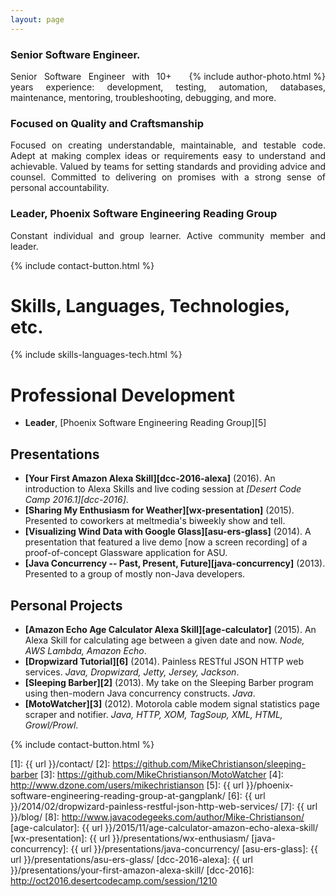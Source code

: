```yaml
---
layout: page
---
```


### Senior Software Engineer.

<p style="text-align: justify;">
<span style="float: right; margin-left: 2em;">{% include author-photo.html %}</span>
Senior Software Engineer with 10+ years experience: development, testing, automation, databases, maintenance, mentoring, troubleshooting, debugging, and more.
</p>

### Focused on Quality and Craftsmanship

<p style="text-align: justify;">
Focused on creating understandable, maintainable, and testable code. Adept at making complex ideas or requirements easy to understand and achievable. Valued by teams for setting standards and providing advice and counsel. Committed to delivering on promises with a strong sense of personal accountability.
</p>

### Leader, Phoenix Software Engineering Reading Group

<p style="text-align: justify;">
Constant individual and group learner. Active community member and leader.
</p>

{% include contact-button.html %}

# Skills, Languages, Technologies, etc.

<div>{% include skills-languages-tech.html %}</div>

# Professional Development

* **Leader**, [Phoenix Software Engineering Reading Group][5]

<!--
## Writing
* **[Professional Blog][7]**
* **[DZone.com Contributor][4]**
* **[JavaCodeGeeks Contributor][8]**
 -->

## Presentations
* **[Your First Amazon Alexa Skill][dcc-2016-alexa]** (2016). An introduction to Alexa Skills and live coding session at _[Desert Code Camp 2016.1][dcc-2016]_.
* **[Sharing My Enthusiasm for Weather][wx-presentation]** (2015). Presented to coworkers at meltmedia's biweekly show and tell.
* **[Visualizing Wind Data with Google Glass][asu-ers-glass]** (2014). A presentation that featured a live demo [now a screen recording] of a proof-of-concept Glassware application for ASU.
* **[Java Concurrency -- Past, Present, Future][java-concurrency]** (2013). Presented to a group of mostly non-Java developers.

## Personal Projects
* **[Amazon Echo Age Calculator Alexa Skill][age-calculator]** (2015). An Alexa Skill for calculating age between a given date and now. *Node, AWS Lambda, Amazon Echo*.
* **[Dropwizard Tutorial][6]** (2014). Painless RESTful JSON HTTP web services. *Java, Dropwizard, Jetty, Jersey, Jackson*.
* **[Sleeping Barber][2]** (2013). My take on the Sleeping Barber program using then-modern Java concurrency constructs. *Java*.
* **[MotoWatcher][3]** (2012). Motorola cable modem signal statistics page scraper and notifier. *Java, HTTP, XOM, TagSoup, XML, HTML, Growl/Prowl*.

{% include contact-button.html %}

[1]: {{ url }}/contact/
[2]: https://github.com/MikeChristianson/sleeping-barber
[3]: https://github.com/MikeChristianson/MotoWatcher
[4]: http://www.dzone.com/users/mikechristianson
[5]: {{ url }}/phoenix-software-engineering-reading-group-at-gangplank/
[6]: {{ url }}/2014/02/dropwizard-painless-restful-json-http-web-services/
[7]: {{ url }}/blog/
[8]: http://www.javacodegeeks.com/author/Mike-Christianson/
[age-calculator]: {{ url }}/2015/11/age-calculator-amazon-echo-alexa-skill/
[wx-presentation]: {{ url }}/presentations/wx-enthusiasm/
[java-concurrency]: {{ url }}/presentations/java-concurrency/
[asu-ers-glass]: {{ url }}/presentations/asu-ers-glass/
[dcc-2016-alexa]: {{ url }}/presentations/your-first-amazon-alexa-skill/
[dcc-2016]: http://oct2016.desertcodecamp.com/session/1210
